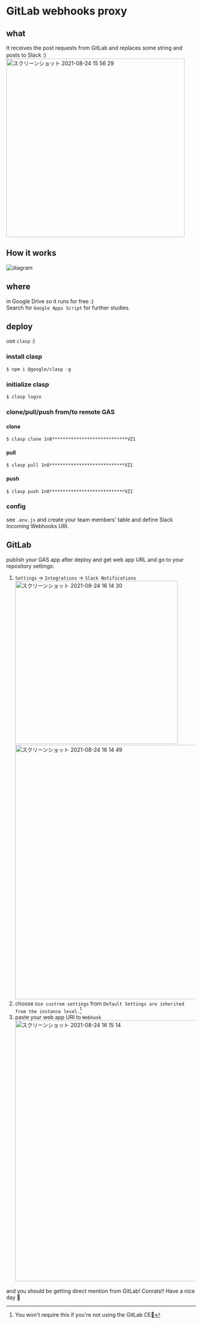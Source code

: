 # GitLab webhooks proxy

## what

It receives the post requests from GitLab and replaces some string and posts to Slack :)　　
<img width="474" alt="スクリーンショット 2021-08-24 15 56 29" src="https://user-images.githubusercontent.com/7005185/130572764-3c28574e-1b79-4332-a469-038338835e01.png">

## How it works

![diagram](https://user-images.githubusercontent.com/7005185/130579147-da003189-324c-45c0-8ba9-0126289d0176.jpeg)


## where

in Google Drive so it runs for free :)  
Search for `Google Apps Script` for further studies.

## deploy

use `clasp` :)

### install clasp

```
$ npm i @google/clasp -g
```

### initialize clasp

```
$ clasp login
```

### clone/pull/push from/to remote GAS

#### clone

```
$ clasp clone 1n8****************************VZ1
```

#### pull

```
$ clasp pull 1n8****************************VZ1
```

#### push

```
$ clasp push 1n8****************************VZ1
```

### config

see `.env.js` and create your team members' table and define Slack Incoming Webhooks URI.

## GitLab

publish your GAS app after deploy and get web app URL and go to your repository settings:  

1. `Settings` -> `Integrations` -> `Slack Notifications` <br/><img width="432" alt="スクリーンショット 2021-08-24 16 14 30" src="https://user-images.githubusercontent.com/7005185/130573860-1909f12b-9602-42c4-b415-0da68c3282e8.png"> <br/> <img width="674" alt="スクリーンショット 2021-08-24 16 14 49" src="https://user-images.githubusercontent.com/7005185/130573921-60a69e04-73c8-4cae-be2b-f6c63a500134.png">
2. choose `Use custrom settings` from `Default Settings are inherited from the instance level.`[^1]
3. paste your web app URI to `Webhook` <br/><img width="692" alt="スクリーンショット 2021-08-24 16 15 14" src="https://user-images.githubusercontent.com/7005185/130574000-c82be24b-fb9f-41e3-bb85-2ae56ce8e30e.png">


and you should be getting direct mention from GitLab!  Conrats!!  Have a nice day :beer:

[^1]: You won't require this if you're not using the GitLab CE:beer:

